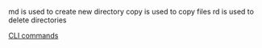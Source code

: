 md is used to create new directory
copy is used to copy files
rd is used to delete directories

[CLI commands](Docs/Cli.md)